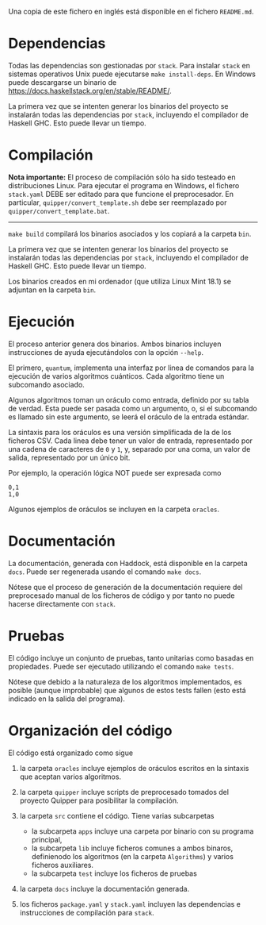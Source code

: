 Una copia de este fichero en inglés está disponible en el fichero
`README.md`.

Dependencias
============

Todas las dependencias son gestionadas por `stack`. Para instalar
`stack` en sistemas operativos Unix puede ejecutarse
`make install-deps`. En Windows puede descargarse un binario de
<https://docs.haskellstack.org/en/stable/README/>.

La primera vez que se intenten generar los binarios del proyecto se
instalarán todas las dependencias por `stack`, incluyendo el compilador
de Haskell GHC. Esto puede llevar un tiempo.

Compilación
===========

**Nota importante:** El proceso de compilación sólo ha sido testeado en
distribuciones Linux. Para ejecutar el programa en Windows, el fichero
`stack.yaml` DEBE ser editado para que funcione el preprocesador. En
particular, `quipper/convert_template.sh` debe ser reemplazado por
`quipper/convert_template.bat`.

------------------------------------------------------------------------

`make build` compilará los binarios asociados y los copiará a la carpeta
`bin`.

La primera vez que se intenten generar los binarios del proyecto se
instalarán todas las dependencias por `stack`, incluyendo el compilador
de Haskell GHC. Esto puede llevar un tiempo.

Los binarios creados en mi ordenador (que utiliza Linux Mint 18.1) se
adjuntan en la carpeta `bin`.

Ejecución
=========

El proceso anterior genera dos binarios. Ambos binarios incluyen
instrucciones de ayuda ejecutándolos con la opción `--help`.

El primero, `quantum`, implementa una interfaz por linea de comandos
para la ejecución de varios algoritmos cuánticos. Cada algoritmo tiene
un subcomando asociado.

Algunos algoritmos toman un oráculo como entrada, definido por su tabla
de verdad. Esta puede ser pasada como un argumento, o, si el subcomando
es llamado sin este argumento, se leerá el oráculo de la entrada
estándar.

La sintaxis para los oráculos es una versión simplificada de la de los
ficheros CSV. Cada linea debe tener un valor de entrada, representado
por una cadena de caracteres de `0` y `1`, y, separado por una coma, un
valor de salida, representado por un único bit.

Por ejemplo, la operación lógica NOT puede ser expresada como

    0,1
    1,0

Algunos ejemplos de oráculos se incluyen en la carpeta `oracles`.

Documentación
=============

La documentación, generada con Haddock, está disponible en la carpeta
`docs`. Puede ser regenerada usando el comando `make docs`.

Nótese que el proceso de generación de la documentación requiere del
preprocesado manual de los ficheros de código y por tanto no puede
hacerse directamente con `stack`.

Pruebas
=======

El código incluye un conjunto de pruebas, tanto unitarias como basadas
en propiedades. Puede ser ejecutado utilizando el comando `make tests`.

Nótese que debido a la naturaleza de los algoritmos implementados, es
posible (aunque improbable) que algunos de estos tests fallen (esto está
indicado en la salida del programa).

Organización del código
=======================

El código está organizado como sigue

1.  la carpeta `oracles` incluye ejemplos de oráculos escritos en la
    sintaxis que aceptan varios algoritmos.
2.  la carpeta `quipper` incluye scripts de preprocesado tomados del
    proyecto Quipper para posibilitar la compilación.
3.  la carpeta `src` contiene el código. Tiene varias subcarpetas

    -   la subcarpeta `apps` incluye una carpeta por binario con su
        programa principal,
    -   la subcarpeta `lib` incluye ficheros comunes a ambos binaros,
        definienodo los algoritmos (en la carpeta `Algorithms`) y varios
        ficheros auxiliares.
    -   la subcarpeta `test` incluye los ficheros de pruebas

4.  la carpeta `docs` incluye la documentación generada.
5.  los ficheros `package.yaml` y `stack.yaml` incluyen las dependencias
    e instrucciones de compilación para `stack`.
